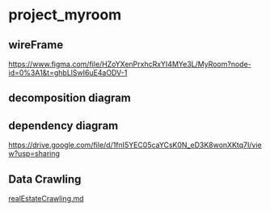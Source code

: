 # project_myroom

## wireFrame
https://www.figma.com/file/HZoYXenPrxhcRxYI4MYe3L/MyRoom?node-id=0%3A1&t=ghbLlSwI6uE4aODV-1

## decomposition diagram

## dependency diagram
https://drive.google.com/file/d/1fnI5YEC05caYCsK0N_eD3K8wonXKtq7I/view?usp=sharing

## Data Crawling
[realEstateCrawling.md](https://github.com/JungHyunMoon/project_myroom/files/10776405/realEstateCrawling.md)
